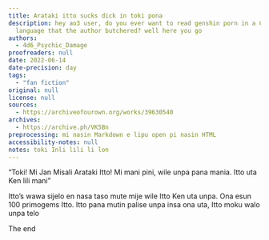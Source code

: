 ```yaml
---
title: Arataki itto sucks dick in toki pona
description: hey ao3 user, do you ever want to read genshin porn in a Constructed
  language that the author butchered? well here you go
authors:
  - 4d6_Psychic_Damage
proofreaders: null
date: 2022-06-14
date-precision: day
tags:
  - "fan fiction"
original: null
license: null
sources:
  - https://archiveofourown.org/works/39630540
archives:
  - https://archive.ph/VK5Bn
preprocessing: mi nasin Markdown e lipu open pi nasin HTML
accessibility-notes: null
notes: toki Inli lili li lon
---
```


“Toki! Mi Jan Misali Arataki Itto! Mi mani pini, wile unpa pana mania. Itto uta Ken lili mani”

Itto’s wawa sijelo en nasa taso mute mije wile Itto Ken uta unpa. Ona esun 100 primogems Itto. Itto pana mutin palise unpa insa ona uta, Itto moku walo unpa telo

The end
